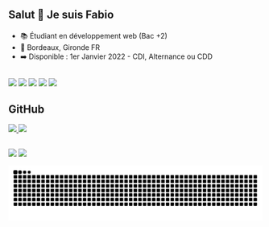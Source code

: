 ## Salut 👋 Je suis Fabio
####
- 📚 Étudiant en développement web (Bac +2)
- 📍 Bordeaux, Gironde FR
- ➡️ Disponible : 1er Janvier 2022 - CDI, Alternance ou CDD


##

<div>
 <img height="35em" src="https://cdn.jsdelivr.net/gh/devicons/devicon/icons/html5/html5-original.svg"/>
 <img height="35em" src="https://cdn.jsdelivr.net/gh/devicons/devicon/icons/css3/css3-original.svg"/>
 <img height="35em" src="https://cdn.jsdelivr.net/gh/devicons/devicon/icons/sass/sass-original.svg"/>
 <img height="35em" src="https://cdn.jsdelivr.net/gh/devicons/devicon/icons/javascript/javascript-original.svg"/>
 <img height="35em" src="https://cdn.jsdelivr.net/gh/devicons/devicon/icons/nodejs/nodejs-original.svg"/>
</div>


## GitHub
 <div>
  <a href="https://github.com/FabioDevCode">
  <img height="180em" src="https://github-readme-stats.vercel.app/api?username=FabioDevCode&show_icons=true&theme=vue-dark&include_all_commits=true&count_private=true"/>
  <img height="180em" src="https://github-readme-stats.vercel.app/api/top-langs/?username=FabioDevCode&layout=compact&langs_count=7&theme=vue-dark"/>
</div>

##

<div>
  <a href="https://www.linkedin.com/in/fabio-ramoslopes/" target="_blank"><img height="40em" src="https://img.shields.io/badge/LinkedIn-0077B5?style=for-the-badge&logo=linkedin&logoColor=white"></a>
  <a href="https://www.instagram.com/fabiodevcode/" target="_blank"><img height="40em" src="https://img.shields.io/badge/Instagram-E4405F?style=for-the-badge&logo=instagram&logoColor=white"></a>
</div>
 

![Snake animation](https://github.com/FabioDevCode/FabioDevCode/blob/output/github-contribution-grid-snake.svg)
